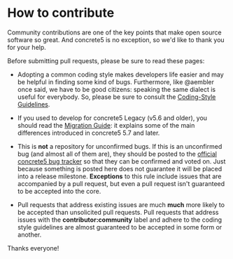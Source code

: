 
#  How to contribute

Community contributions are one of the key points that make open source software so great.
And concrete5 is no exception, so we'd like to thank you for your help.

Before submitting pull requests, please be sure to read these pages:

- Adopting a common coding style makes developers life easier and may be helpful in finding some kind of bugs. Furthermore, like @aembler once said, we have to be good citizens: speaking the same dialect is useful for everybody. So, please be sure to consult the [Coding-Style Guidelines](http://www.concrete5.org/documentation/developers/5.7/background/coding-style-guidelines).

- If you used to develop for concrete5 Legacy (v5.6 and older), you should read the [Migration Guide](https://github.com/concrete5/concrete5/wiki/Migration-Guide): it explains some of the main differences introduced in concrete5 5.7 and later.

- This is **not** a repository for unconfirmed bugs. If this is an unconfirmed bug (and almost all of them are), they should be posted to the [official concrete5 bug tracker](http://www.concrete5.org/developers/bugs) so that they can be confirmed and voted on. Just because something is posted here does not guarantee it will be placed into a release milestone. **Exceptions** to this rule include issues that are accompanied by a pull request, but even a pull request isn't guaranteed to be accepted into the core.

- Pull requests that address existing issues are much **much** more likely to be accepted than unsolicited pull requests. Pull requests that address issues with the **contributor:community** label and adhere to the coding style guidelines are almost guaranteed to be accepted in some form or another.

Thanks everyone!

